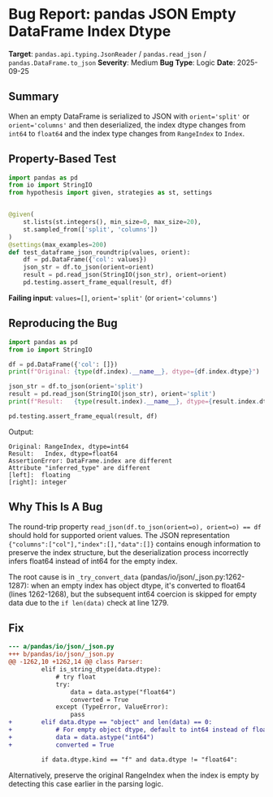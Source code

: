 # Bug Report: pandas JSON Empty DataFrame Index Dtype

**Target**: `pandas.api.typing.JsonReader` / `pandas.read_json` / `pandas.DataFrame.to_json`
**Severity**: Medium
**Bug Type**: Logic
**Date**: 2025-09-25

## Summary

When an empty DataFrame is serialized to JSON with `orient='split'` or `orient='columns'` and then deserialized, the index dtype changes from `int64` to `float64` and the index type changes from `RangeIndex` to `Index`.

## Property-Based Test

```python
import pandas as pd
from io import StringIO
from hypothesis import given, strategies as st, settings


@given(
    st.lists(st.integers(), min_size=0, max_size=20),
    st.sampled_from(['split', 'columns'])
)
@settings(max_examples=200)
def test_dataframe_json_roundtrip(values, orient):
    df = pd.DataFrame({'col': values})
    json_str = df.to_json(orient=orient)
    result = pd.read_json(StringIO(json_str), orient=orient)
    pd.testing.assert_frame_equal(result, df)
```

**Failing input**: `values=[]`, `orient='split'` (or `orient='columns'`)

## Reproducing the Bug

```python
import pandas as pd
from io import StringIO

df = pd.DataFrame({'col': []})
print(f"Original: {type(df.index).__name__}, dtype={df.index.dtype}")

json_str = df.to_json(orient='split')
result = pd.read_json(StringIO(json_str), orient='split')
print(f"Result:   {type(result.index).__name__}, dtype={result.index.dtype}")

pd.testing.assert_frame_equal(result, df)
```

Output:
```
Original: RangeIndex, dtype=int64
Result:   Index, dtype=float64
AssertionError: DataFrame.index are different
Attribute "inferred_type" are different
[left]:  floating
[right]: integer
```

## Why This Is A Bug

The round-trip property `read_json(df.to_json(orient=o), orient=o) == df` should hold for supported orient values. The JSON representation `{"columns":["col"],"index":[],"data":[]}` contains enough information to preserve the index structure, but the deserialization process incorrectly infers float64 instead of int64 for the empty index.

The root cause is in `_try_convert_data` (pandas/io/json/_json.py:1262-1287): when an empty index has object dtype, it's converted to float64 (lines 1262-1268), but the subsequent int64 coercion is skipped for empty data due to the `if len(data)` check at line 1279.

## Fix

```diff
--- a/pandas/io/json/_json.py
+++ b/pandas/io/json/_json.py
@@ -1262,10 +1262,14 @@ class Parser:
         elif is_string_dtype(data.dtype):
             # try float
             try:
                 data = data.astype("float64")
                 converted = True
             except (TypeError, ValueError):
                 pass
+        elif data.dtype == "object" and len(data) == 0:
+            # For empty object dtype, default to int64 instead of float64
+            data = data.astype("int64")
+            converted = True

         if data.dtype.kind == "f" and data.dtype != "float64":
```

Alternatively, preserve the original RangeIndex when the index is empty by detecting this case earlier in the parsing logic.